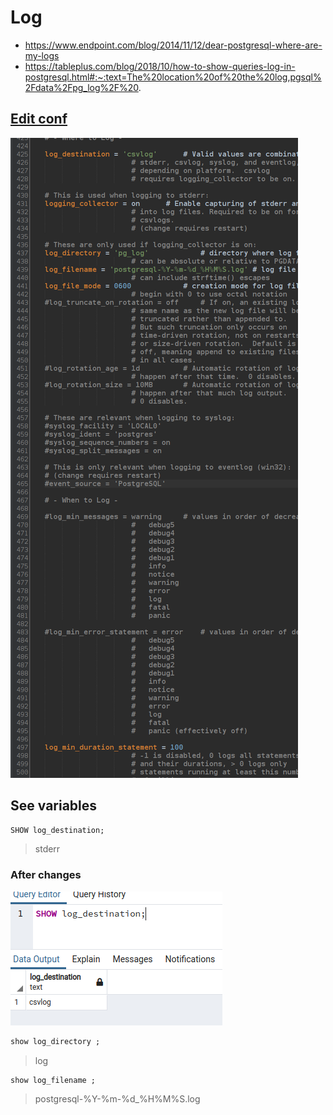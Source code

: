 # Log

* https://www.endpoint.com/blog/2014/11/12/dear-postgresql-where-are-my-logs
* https://tableplus.com/blog/2018/10/how-to-show-queries-log-in-postgresql.html#:~:text=The%20location%20of%20the%20log,pgsql%2Fdata%2Fpg_log%2F%20.

## [Edit conf](https://github.com/Janis-Rullis-IT/sql/edit/master/postgresql/Conf.md)

![img/slow-log.png](img/slow-log.png)

## See variables

```sql
SHOW log_destination;
```
> stderr

### After changes

![img/csv-log.png](img/csv-log.png)

```sql
show log_directory ;
```
> log

```sql
show log_filename ;
```

> postgresql-%Y-%m-%d_%H%M%S.log
